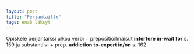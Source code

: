 ```yaml
---
layout: post
title: "Perjantaille"
tags: ena6 läksyt
---
```


Opiskele perjantaiksi ulkoa verbi + prepositioilmaisut **interfere in-wait for** s. 159 ja substantiivi + prep. **addiction to-expert in/on** s. 162.